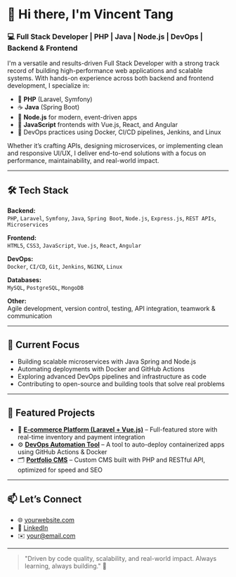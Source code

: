 # 👋 Hi there, I'm Vincent Tang

### 💻 Full Stack Developer | PHP | Java | Node.js | DevOps | Backend & Frontend

I'm a versatile and results-driven Full Stack Developer with a strong track record of building high-performance web applications and scalable systems. With hands-on experience across both backend and frontend development, I specialize in:

- 🧠 **PHP** (Laravel, Symfony)
- ☕ **Java** (Spring Boot)
- 🚀 **Node.js** for modern, event-driven apps
- 🎨 **JavaScript** frontends with Vue.js, React, and Angular
- 🔧 DevOps practices using Docker, CI/CD pipelines, Jenkins, and Linux

Whether it’s crafting APIs, designing microservices, or implementing clean and responsive UI/UX, I deliver end-to-end solutions with a focus on performance, maintainability, and real-world impact.

---

## 🛠️ Tech Stack

**Backend:**  
`PHP`, `Laravel`, `Symfony`, `Java`, `Spring Boot`, `Node.js`, `Express.js`, `REST APIs`, `Microservices`

**Frontend:**  
`HTML5`, `CSS3`, `JavaScript`, `Vue.js`, `React`, `Angular`

**DevOps:**  
`Docker`, `CI/CD`, `Git`, `Jenkins`, `NGINX`, `Linux`

**Databases:**  
`MySQL`, `PostgreSQL`, `MongoDB`

**Other:**  
Agile development, version control, testing, API integration, teamwork & communication

---

## 🔭 Current Focus

- Building scalable microservices with Java Spring and Node.js
- Automating deployments with Docker and GitHub Actions
- Exploring advanced DevOps pipelines and infrastructure as code
- Contributing to open-source and building tools that solve real problems

---

## 📌 Featured Projects

- 🛒 **[E-commerce Platform (Laravel + Vue.js)](#)** – Full-featured store with real-time inventory and payment integration  
- ⚙️ **[DevOps Automation Tool](#)** – A tool to auto-deploy containerized apps using GitHub Actions & Docker  
- 🗂️ **[Portfolio CMS](#)** – Custom CMS built with PHP and RESTful API, optimized for speed and SEO  

---

## 📫 Let’s Connect

- 🌐 [yourwebsite.com](#)
- 💼 [LinkedIn](#)
- ✉️ [your@email.com](mailto:your@email.com)

---

> "Driven by code quality, scalability, and real-world impact. Always learning, always building." 🚀
